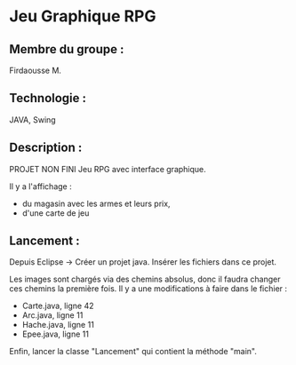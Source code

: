 # Jeu Graphique RPG

## **Membre du groupe :** 
Firdaousse M.

## **Technologie :** 
JAVA, Swing

## __Description :__ 
PROJET NON FINI
Jeu RPG avec interface graphique.

Il y a l'affichage :
- du magasin avec les armes et leurs prix,
- d'une carte de jeu

## __Lancement :__ 
Depuis Eclipse -> Créer un projet java. Insérer les fichiers dans ce projet.

Les images sont chargés via des chemins absolus, donc il faudra changer ces chemins la première fois.
Il y a une modifications à faire dans le fichier :
- Carte.java, ligne 42
- Arc.java, ligne 11
- Hache.java, ligne 11
- Epee.java, ligne 11

Enfin, lancer la classe "Lancement" qui contient la méthode "main".
